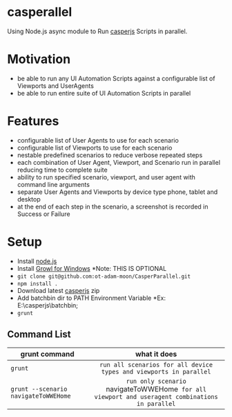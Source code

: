 casperallel
=========

Using Node.js async module to Run [casperjs](http://casperjs.org/) Scripts in parallel.

Motivation
==========
  *  be able to run any UI Automation Scripts against a configurable list of Viewports and UserAgents
  *  be able to run entire suite of UI Automation Scripts in parallel

Features
=======
  * configurable list of User Agents to use for each scenario
  * configurable list of Viewports to use for each scenario
  * nestable predefined scenarios to reduce verbose repeated steps
  * each combination of User Agent, Viewport, and Scenario run in parallel reducing time to complete suite
  * ability to run specified scenario, viewport, and user agent with command line arguments
  * separate User Agents and Viewports by device type phone, tablet and desktop
  * at the end of each step in the scenario, a screenshot is recorded in Success or Failure

Setup
=====

* Install [node.js](http://nodejs.org/)
* Install [Growl for Windows](http://www.growlforwindows.com/gfw/) *Note: THIS IS OPTIONAL
* `git clone git@github.com:ot-adam-moon/CasperParallel.git`
* `npm install .`
* Download latest [casperjs](http://casperjs.org/) zip
* Add batchbin dir to PATH Environment Variable *Ex: E:\casperjs\batchbin;
* `grunt`

 
Command List
------------

| grunt command | what it does  |
| ------------- |:-------------:|
| `grunt` | `run all scenarios for all device types and viewports in parallel` |
| `grunt --scenario navigateToWWEHome` | `run only scenario `navigateToWWEHome` for all viewport and useragent combinations in parallel` |



